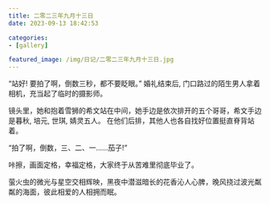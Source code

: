 ```yaml
---
title: 二零二三年九月十三日
date: 2023-09-13 18:42:53

categories:
- [gallery]

featured_image: /img/日记/二零二三年九月十三日.jpg
---
```


“站好! 要拍了啊，倒数三秒，都不要眨眼。” 婚礼结束后, 门口路过的陌生男人拿着相机，充当起了临时的摄影师。

镜头里，她和抱着雪狮的希文站在中间，她手边是依次排开的五个哥哥，希文手边是暮秋, 培元, 世琪, 婧灵五人。
在他们后排，其他人也各自找好位置挺直脊背站着。

“拍了啊，倒数，三、二、一……茄子!”

咔擦，画面定格，幸福定格，大家终于从苦难里彻底毕业了。

萤火虫的微光与星空交相辉映，黑夜中潜滋暗长的花香沁人心脾，晚风挠过波光粼粼的海面，彼此相爱的人相拥而眠。